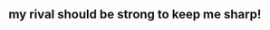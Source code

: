## my rival should be strong to keep me sharp!

<!--
**namelessshipping/namelessshipping** is a ✨ _special_ ✨ repository because its `README.md` (this file) appears on your GitHub profile.

ill make this prettier one day, so here's some quick info. though, please read my links!

- c+h always, and encouraged!
- i disconnect sporadically, so sorry!!
- fans of any my interests PLEASE int, but if im in any pkmn skins..heh..pls int especially..
- i have multiple githubs SORRY LMFAOO @meowgana @yukikazekamina @slushieduo all me, ok?ok
- don't be afraid to whisper me whenever
- love making friends, will accept friend requests immediately er...
- may have trouble talking to people, im sorry if i come across as weird
- CHECCKKKK SP/RENTRY FOR MORE DETAILSSS
-->
